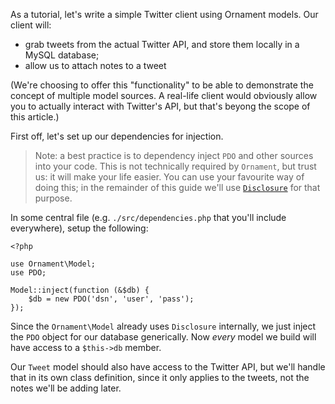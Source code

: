 As a tutorial, let's write a simple Twitter client using Ornament models. Our
client will:

- grab tweets from the actual Twitter API, and store them locally in a MySQL
  database;
- allow us to attach notes to a tweet

(We're choosing to offer this "functionality" to be able to demonstrate the
concept of multiple model sources. A real-life client would obviously allow you
to actually interact with Twitter's API, but that's beyong the scope of this
article.)

First off, let's set up our dependencies for injection.

> Note: a best practice is to dependency inject `PDO` and other sources into
> your code. This is not technically required by `Ornament`, but trust us:
> it will make your life easier. You can use your favourite way of doing this;
> in the remainder of this guide we'll use
> [`Disclosure`](http://github.com/monomelodies/disclosure) for that purpose.

In some central file (e.g. `./src/dependencies.php` that you'll include
everywhere), setup the following:

    <?php

    use Ornament\Model;
    use PDO;

    Model::inject(function (&$db) {
        $db = new PDO('dsn', 'user', 'pass');
    });

Since the `Ornament\Model` already uses `Disclosure` internally, we just inject
the `PDO` object for our database generically. Now _every_ model we build will
have access to a `$this->db` member.

Our `Tweet` model should also have access to the Twitter API, but we'll handle
that in its own class definition, since it only applies to the tweets, not the
notes we'll be adding later.

